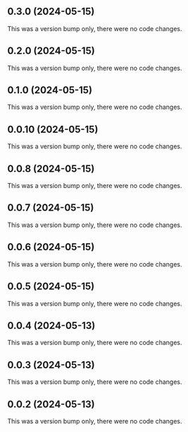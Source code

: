 ## 0.3.0 (2024-05-15)

This was a version bump only, there were no code changes.

## 0.2.0 (2024-05-15)

This was a version bump only, there were no code changes.

## 0.1.0 (2024-05-15)

This was a version bump only, there were no code changes.

## 0.0.10 (2024-05-15)

This was a version bump only, there were no code changes.

## 0.0.8 (2024-05-15)

This was a version bump only, there were no code changes.

## 0.0.7 (2024-05-15)

This was a version bump only, there were no code changes.

## 0.0.6 (2024-05-15)

This was a version bump only, there were no code changes.

## 0.0.5 (2024-05-15)

This was a version bump only, there were no code changes.

## 0.0.4 (2024-05-13)

This was a version bump only, there were no code changes.

## 0.0.3 (2024-05-13)

This was a version bump only, there were no code changes.

## 0.0.2 (2024-05-13)

This was a version bump only, there were no code changes.